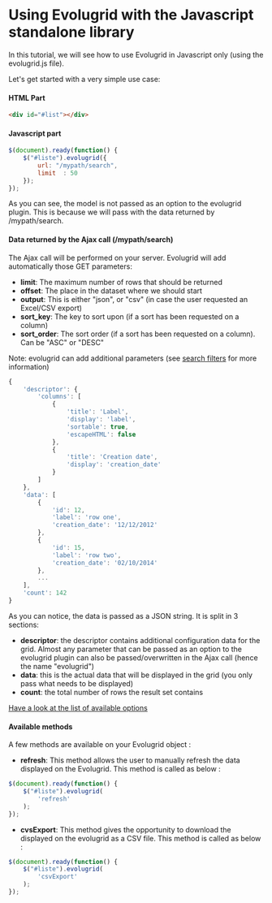 Using Evolugrid with the Javascript standalone library
======================================================

In this tutorial, we will see how to use Evolugrid in Javascript only (using the evolugrid.js file).

Let's get started with a very simple use case:

#### HTML Part
```html
<div id="#list"></div>
```

#### Javascript part
```js
$(document).ready(function() {
	$("#liste").evolugrid({
		url: "/mypath/search",
		limit  : 50
	});
});
```

As you can see, the model is not passed as an option to the evolugrid plugin.
This is because we will pass with the data returned by /mypath/search.

#### Data returned by the Ajax call (/mypath/search)

The Ajax call will be performed on your server.
Evolugrid will add automatically those GET parameters:

- **limit**: The maximum number of rows that should be returned
- **offset**: The place in the dataset where we should start
- **output**: This is either "json", or "csv" (in case the user requested an Excel/CSV export)
- **sort_key**: The key to sort upon (if a sort has been requested on a column)
- **sort_order**: The sort order (if a sort has been requested on a column). Can be "ASC" or "DESC"

Note: evolugrid can add additional parameters (see [search filters](searcj_filters.md) for more information)

```js
{
	'descriptor': {
		'columns': [
			{
				'title': 'Label',
				'display': 'label',
				'sortable': true,
				'escapeHTML': false
			},
			{
				'title': 'Creation date',
				'display': 'creation_date'
			}
		]
	},
	'data': [
		{
			'id': 12,
			'label': 'row one',
			'creation_date': '12/12/2012'
		},
		{
			'id': 15,
			'label': 'row two',
			'creation_date': '02/10/2014'
		},
		...
	],
	'count': 142
}
```

As you can notice, the data is passed as a JSON string.
It is split in 3 sections:

- **descriptor**: the descriptor contains additional configuration data for the grid. Almost any parameter that can
be passed as an option to the evolugrid plugin can also be passed/overwritten in the Ajax call (hence the name "evolugrid")
- **data**: this is the actual data that will be displayed in the grid (you only pass what needs to be displayed)
- **count**: the total number of rows the result set contains

[Have a look at the list of available options](options.md)

#### Available methods

A few methods are available on your Evolugrid object :

- **refresh**: This method allows the user to manually refresh the data displayed on the Evolugrid. This method is called as below :

```js
$(document).ready(function() {
	$("#liste").evolugrid(
	    'refresh'
	);
});
```

- **cvsExport**: This method gives the opportunity to download the displayed on the evolugrid as a CSV file. This method is called as below :

```js
$(document).ready(function() {
	$("#liste").evolugrid(
	    'csvExport'
	);
});
```